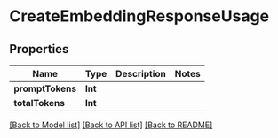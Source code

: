 # CreateEmbeddingResponseUsage

## Properties
Name | Type | Description | Notes
------------ | ------------- | ------------- | -------------
**promptTokens** | **Int** |  | 
**totalTokens** | **Int** |  | 

[[Back to Model list]](../README.md#documentation-for-models) [[Back to API list]](../README.md#documentation-for-api-endpoints) [[Back to README]](../README.md)


